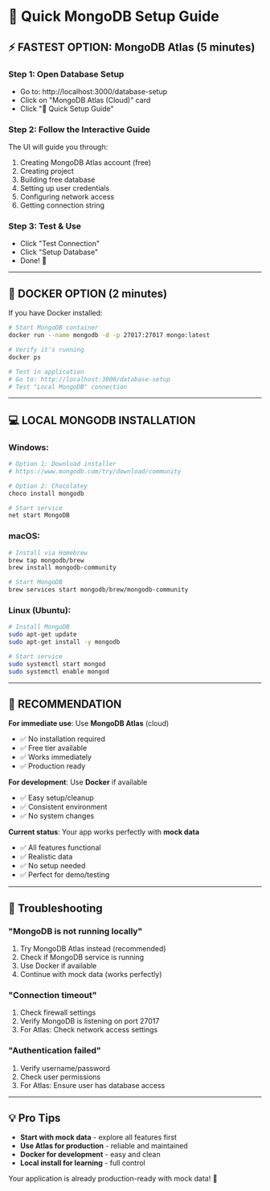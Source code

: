 # 🚀 Quick MongoDB Setup Guide

## ⚡ FASTEST OPTION: MongoDB Atlas (5 minutes)

### Step 1: Open Database Setup
- Go to: http://localhost:3000/database-setup
- Click on "MongoDB Atlas (Cloud)" card
- Click "🚀 Quick Setup Guide"

### Step 2: Follow the Interactive Guide
The UI will guide you through:
1. Creating MongoDB Atlas account (free)
2. Creating project
3. Building free database
4. Setting up user credentials
5. Configuring network access
6. Getting connection string

### Step 3: Test & Use
- Click "Test Connection"
- Click "Setup Database"
- Done! 🎉

---

## 🐳 DOCKER OPTION (2 minutes)

If you have Docker installed:

```bash
# Start MongoDB container
docker run --name mongodb -d -p 27017:27017 mongo:latest

# Verify it's running
docker ps

# Test in application
# Go to: http://localhost:3000/database-setup
# Test "Local MongoDB" connection
```

---

## 💻 LOCAL MONGODB INSTALLATION

### Windows:
```bash
# Option 1: Download installer
# https://www.mongodb.com/try/download/community

# Option 2: Chocolatey
choco install mongodb

# Start service
net start MongoDB
```

### macOS:
```bash
# Install via Homebrew
brew tap mongodb/brew
brew install mongodb-community

# Start MongoDB
brew services start mongodb/brew/mongodb-community
```

### Linux (Ubuntu):
```bash
# Install MongoDB
sudo apt-get update
sudo apt-get install -y mongodb

# Start service
sudo systemctl start mongod
sudo systemctl enable mongod
```

---

## 🎯 RECOMMENDATION

**For immediate use**: Use **MongoDB Atlas** (cloud)
- ✅ No installation required
- ✅ Free tier available
- ✅ Works immediately
- ✅ Production ready

**For development**: Use **Docker** if available
- ✅ Easy setup/cleanup
- ✅ Consistent environment
- ✅ No system changes

**Current status**: Your app works perfectly with **mock data**
- ✅ All features functional
- ✅ Realistic data
- ✅ No setup needed
- ✅ Perfect for demo/testing

---

## 🔧 Troubleshooting

### "MongoDB is not running locally"
1. Try MongoDB Atlas instead (recommended)
2. Check if MongoDB service is running
3. Use Docker if available
4. Continue with mock data (works perfectly)

### "Connection timeout"
1. Check firewall settings
2. Verify MongoDB is listening on port 27017
3. For Atlas: Check network access settings

### "Authentication failed"
1. Verify username/password
2. Check user permissions
3. For Atlas: Ensure user has database access

---

## 💡 Pro Tips

- **Start with mock data** - explore all features first
- **Use Atlas for production** - reliable and maintained
- **Docker for development** - easy and clean
- **Local install for learning** - full control

Your application is already production-ready with mock data! 🚀
